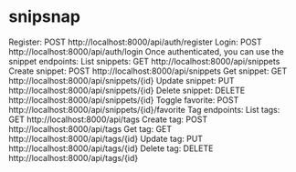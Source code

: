 # snipsnap
Register: POST http://localhost:8000/api/auth/register
Login: POST http://localhost:8000/api/auth/login
Once authenticated, you can use the snippet endpoints:
List snippets: GET http://localhost:8000/api/snippets
Create snippet: POST http://localhost:8000/api/snippets
Get snippet: GET http://localhost:8000/api/snippets/{id}
Update snippet: PUT http://localhost:8000/api/snippets/{id}
Delete snippet: DELETE http://localhost:8000/api/snippets/{id}
Toggle favorite: POST http://localhost:8000/api/snippets/{id}/favorite
Tag endpoints:
List tags: GET http://localhost:8000/api/tags
Create tag: POST http://localhost:8000/api/tags
Get tag: GET http://localhost:8000/api/tags/{id}
Update tag: PUT http://localhost:8000/api/tags/{id}
Delete tag: DELETE http://localhost:8000/api/tags/{id}